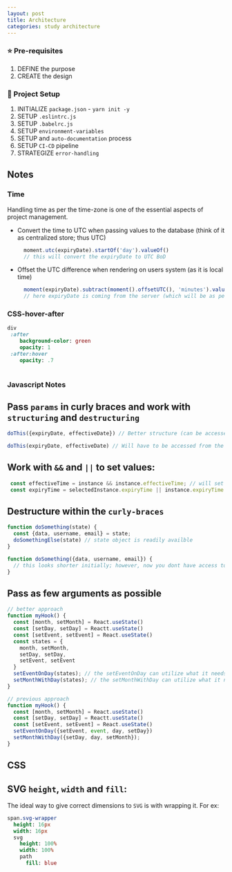```yaml
---
layout: post
title: Architecture
categories: study architecture
---
```


### :star: Pre-requisites
1. DEFINE the purpose
1. CREATE the design

### :whale: Project Setup
1. INITIALIZE `package.json` - `yarn init -y`
1. SETUP `.eslintrc.js`
1. SETUP `.babelrc.js`
1. SETUP `environment-variables`
1. SETUP and `auto-documentation` process
1. SETUP `CI-CD` pipeline
1. STRATEGIZE `error-handling`


## Notes
### Time
Handling time as per the time-zone is one of the essential aspects of project management.
- Convert the time to UTC when passing values to the database (think of it as centralized store; thus UTC)
  ```javascript  
    moment.utc(expiryDate).startOf('day').valueOf()
    // this will convert the expiryDate to UTC BoD
  ```
- Offset the UTC difference when rendering on users system (as it is local time)
  ```javascript
    moment(expiryDate).subtract(moment().offsetUTC(), 'minutes').valueOf()
    // here expiryDate is coming from the server (which will be as per UTC); thus we offset it to get the local time.
  ```
### CSS-hover-after
 ```sass
div
  :after
     background-color: green
     opacity: 1
  :after:hover
     opacity: .7
   
```


### Javascript Notes
## Pass `params` in curly braces and work with `structuring` and `destructuring`

```javascript
doThis({expiryDate, effectiveDate}) // Better structure (can be accessed in any order

doThis(expiryDate, effectiveDate) // Will have to be accessed from the available order
```

## Work with `&&` and `||` to set values:
```javascript
 const effectiveTime = instance && instance.effectiveTime; // will set the last available value if the previous values are available (for ex. will set instance.effectiveTime if instance is available.
 const expiryTime = selectedInstance.expiryTime || instance.expiryTime // will set the first available value.  For ex. will set the selecedInstance.expiryTime if it is available.  ONLY if it is not available it will set the instance.expirtyTime
```

## Destructure within the `curly-braces`
```javascript
function doSomething(state) {
  const {data, username, email} = state;
  doSomethingElse(state) // state object is readily availble
}

function doSomething({data, username, email}) {
  // this looks shorter initially; however, now you dont have access to the component `state` object
}
```

## Pass as few arguments as possible
```javascript
// better approach
function myHook() {
  const [month, setMonth] = React.useState()
  const [setDay, setDay] = Reactt.useState()
  const [setEvent, setEvent] = React.useState()
  const states = {
    month, setMonth,
    setDay, setDay,
    setEvent, setEvent
  }
  setEventOnDay(states); // the setEventOnDay can utilize what it needs
  setMonthWithDay(states); // the setMonthWithDay can utilize what it needs
}

// previous approach
function myHook() {
  const [month, setMonth] = React.useState()
  const [setDay, setDay] = Reactt.useState()
  const [setEvent, setEvent] = React.useState()
  setEventOnDay({setEvent, event, day, setDay})
  setMonthWithDay({setDay, day, setMonth});
}
```



## CSS
## SVG `height`, `width` and `fill`:
The ideal way to give correct dimensions to `SVG` is with wrapping it.  For ex:
```sass
span.svg-wrapper
  height: 16px
  width: 16px
  svg
    height: 100%
    width: 100%
    path
      fill: blue
```
